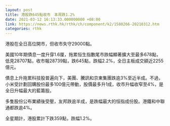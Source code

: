 ```yaml
---
layout: post
title: 港股跌645點收市　本周跌1.2%
date: 2021-03-12 16:13:33.000000000 +08:00
link: https://news.rthk.hk/rthk/ch/component/k2/1580266-20210312.htm
categories: rthk
---
```


港股在全日高位開市，但收市失守29000點。

美國10年期債息一度升穿1.6厘，拖累恒生指數尾市跌幅顯著擴大至最多678點，低見28707點，收市報28739點，跌645點，跌幅2.2%，全日主板成交額近2255億元。

債息上升拖累科技股普遍向下，美團、騰訊和京東集團跌逾3%至近半成。不過，小米受計劃回購股份最多100億元帶動，股價最多升1成，收市升幅收窄至4%，是全日升幅最大的藍籌股。

多隻股份公布業績後受壓，友邦跌逾半成，是跌幅最大的恒指成份股。港鐵和中聯通都跌逾4%。

全星期計，港股累計下跌359點，跌幅1.2%。
